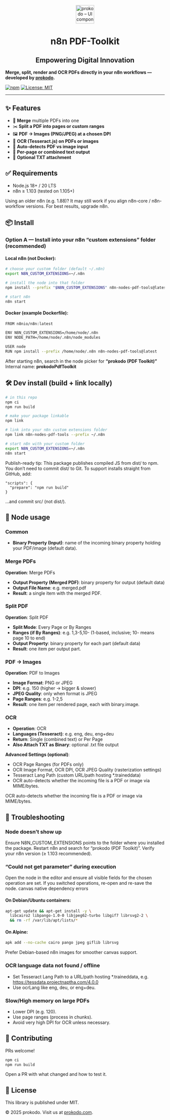 <p align="center">
  <a href="https://www.prokodo.com" target="_blank" rel="noopener noreferrer">
    <img src="https://cdn.prokodo.com/prokodo_logo_1a3bb7867c/prokodo_logo_1a3bb7867c.webp" alt="prokodo – UI component library for React" height="58" />
  </a>
</p>
<h1 align="center">n8n PDF-Toolkit</h1>
<h2 align="center">Empowering Digital Innovation</h2>

**Merge, split, render and OCR PDFs directly in your n8n workflows — developed by [prokodo](https://www.prokodo.com).**

[![npm](https://img.shields.io/npm/v/@prokodo/n8n-nodes-pdf-toolkit?style=flat&color=3178c6&label=npm)](https://www.npmjs.com/package/@prokodo/n8n-nodes-pdf-toolkit)
[![License: MIT](https://img.shields.io/badge/license-MIT-blue.svg)](LICENSE)

---

## ✨ Features

- 🧩 **Merge** multiple PDFs into one
- ✂️ **Split a PDF into pages or custom ranges**
- 🖼️ **PDF → Images (PNG/JPEG) at a chosen DPI**
- 🔎 **OCR (Tesseract.js) on PDFs or images**
- 🤖 **Auto-detects PDF vs image input**
- 📑 **Per-page or combined text output**
- 📎 **Optional TXT attachment**

## ✅ Requirements
- Node.js 18+ / 20 LTS
- n8n ≥ 1.103 (tested on 1.105+)

Using an older n8n (e.g. 1.88)? It may still work if you align n8n-core / n8n-workflow versions. For best results, upgrade n8n.

## 📦 Install

### Option A — Install into your n8n “custom extensions” folder (recommended)

#### Local n8n (not Docker):

```bash
# choose your custom folder (default ~/.n8n)
export N8N_CUSTOM_EXTENSIONS=~/.n8n

# install the node into that folder
npm install --prefix "$N8N_CUSTOM_EXTENSIONS" n8n-nodes-pdf-tools@latest

# start n8n
n8n start
```

#### Docker (example Dockerfile):

```bash
FROM n8nio/n8n:latest

ENV N8N_CUSTOM_EXTENSIONS=/home/node/.n8n
ENV NODE_PATH=/home/node/.n8n/node_modules

USER node
RUN npm install --prefix /home/node/.n8n n8n-nodes-pdf-tools@latest
```

After starting n8n, search in the node picker for **“prokodo (PDF Toolkit)”**
Internal name: **prokodoPdfToolkit**

## 🛠 Dev install (build + link locally)

```bash
# in this repo
npm ci
npm run build

# make your package linkable
npm link

# link into your n8n custom extensions folder
npm link n8n-nodes-pdf-tools --prefix ~/.n8n

# start n8n with your custom folder
export N8N_CUSTOM_EXTENSIONS=~/.n8n
n8n start
```

Publish-ready tip: This package publishes compiled JS from dist/ to npm.
You don’t need to commit dist/ to Git. To support installs straight from GitHub, add:

```tsx
"scripts": {
  "prepare": "npm run build"
}
```

…and commit src/ (not dist/).

## 🔎 Node usage

### Common
- **Binary Property (Input)**: name of the incoming binary property holding your PDF/image (default data).

### Merge PDFs

**Operation**: Merge PDFs
- **Output Property (Merged PDF)**: binary property for output (default data)
- **Output File Name**: e.g. merged.pdf
- **Result**: a single item with the merged PDF.

### Split PDF

**Operation**: Split PDF
- **Split Mode**: Every Page or By Ranges
- **Ranges (if By Ranges)**: e.g. 1,3-5,10- (1-based, inclusive; 10- means page 10 to end)
- **Output Property**: binary property for each part (default data)
- **Result**: one item per output part.

### PDF → Images

**Operation**: PDF to Images
- **Image Format**: PNG or JPEG
- **DPI**: e.g. 150 (higher → bigger & slower)
- **JPEG Quality**: only when format is JPEG
- **Page Ranges**: e.g. 1-2,5
- **Result**: one item per rendered page, each with binary.image.

### OCR
- **Operation**: OCR
- **Languages (Tesseract)**: e.g. eng, deu, eng+deu
- **Return**: Single (combined text) or Per Page
- **Also Attach TXT as Binary**: optional .txt file output

**Advanced Settings (optional)**:
- OCR Page Ranges (for PDFs only)
- OCR Image Format, OCR DPI, OCR JPEG Quality (rasterization settings)
- Tesseract Lang Path (custom URL/path hosting *.traineddata)
- OCR auto-detects whether the incoming file is a PDF or image via MIME/bytes.

OCR auto-detects whether the incoming file is a PDF or image via MIME/bytes.

## 🧯 Troubleshooting

### Node doesn’t show up

Ensure N8N_CUSTOM_EXTENSIONS points to the folder where you installed the package.
Restart n8n and search for “prokodo (PDF Toolkit)”.
Verify your n8n version (≥ 1.103 recommended).

### “Could not get parameter” during execution

Open the node in the editor and ensure all visible fields for the chosen operation are set.
If you switched operations, re-open and re-save the node.
canvas native dependency errors

#### On Debian/Ubuntu containers:
```bash
apt-get update && apt-get install -y \
  libcairo2 libpango-1.0-0 libjpeg62-turbo libgif7 librsvg2-2 \
  && rm -rf /var/lib/apt/lists/*
```

#### On Alpine:
```bash
apk add --no-cache cairo pango jpeg giflib librsvg
```

Prefer Debian-based n8n images for smoother canvas support.

### OCR language data not found / offline
- Set Tesseract Lang Path to a URL/path hosting *.traineddata, e.g. https://tessdata.projectnaptha.com/4.0.0
- Use ocrLang like eng, deu, or eng+deu.

### Slow/High memory on large PDFs
- Lower DPI (e.g. 120).
- Use page ranges (process in chunks).
- Avoid very high DPI for OCR unless necessary.

## 🙌 Contributing

PRs welcome!
```bash
npm ci
npm run build
```

Open a PR with what changed and how to test it.

## 📄 License
This library is published under MIT.

© 2025 prokodo.
Visit us at [prokodo.com](https://www.prokodo.com).